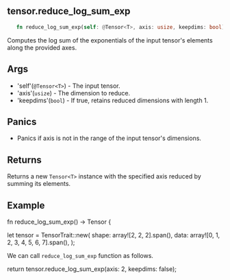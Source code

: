 ## tensor.reduce_log_sum_exp 

```rust 
   fn reduce_log_sum_exp(self: @Tensor<T>, axis: usize, keepdims: bool) -> Tensor<T>; 
```

Computes the log sum of the exponentials of the input tensor's elements along the provided axes. 

## Args 
* 'self'(`@Tensor<T>`) - The input tensor.
* 'axis'(`usize`) - The dimension to reduce.
* 'keepdims'(`bool`) - If true, retains reduced dimensions with length 1.

## Panics 

* Panics if axis is not in the range of the input tensor's dimensions.

## Returns 

Returns a new `Tensor<T>` instance with the specified axis reduced by summing its elements.


## Example 

fn reduce_log_sum_exp() -> Tensor<u32> {

let tensor = TensorTrait::new(
    shape: array![2, 2, 2].span(),
    data: array![0, 1, 2, 3, 4, 5, 6, 7].span(),
); 

We can call `reduce_log_sum_exp` function as follows.

return tensor.reduce_log_sum_exp(axis: 2, keepdims: false);
>>> 